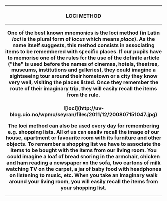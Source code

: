 ***
<h3 align="center"> LOCI METHOD

***



One of the best known mnemonics is the **loci method** (in Latin *loci* is the plural form of *locus* which means *place*). As the name itself suggests, this method consists in associating items to be remembered with specific places. If our pupils have to memorise one of the rules for the use of the definite article (**"the"** is used before the names of cinemas, hotels, theatres, museums, institutions and galleries), they could imagine a sightseeing tour around their hometown or a city they know very well, visiting the places listed. Once they remember the route of their imaginary trip, they will easily recall the items from the rule.

<h3 align="center">![loci](http://uv-blog.uio.no/wpmu/seyran/files/2011/12/200807151047.jpg)


The loci method can also be used every day for remembering e.g. shopping lists. All of us can easily recall the image of our house, apartment or favourite room with its furniture and other objects. To remember a shopping list we have to associate the items to be bought with the items from our living room. You could imagine a loaf of bread snoring in the armchair, chicken and ham reading a newspaper on the sofa, two cartons of milk watching TV on the carpet, a jar of baby food with headphones on listening to music, etc. When you take an imaginary walk around your living room, you will easily recall the items from your shopping list.

***
